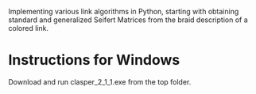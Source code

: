 Implementing various link algorithms in Python, starting with obtaining standard and generalized Seifert Matrices from the braid description of a colored link.

# Instructions for Windows

Download and run clasper_2_1_1.exe from the top folder.
